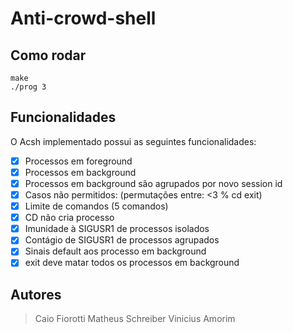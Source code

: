 # Anti-crowd-shell

## Como rodar

```
make
./prog 3
```

## Funcionalidades

O Acsh implementado possui as seguintes funcionalidades:

- [x] Processos em foreground
- [x] Processos em background
- [x] Processos em background são agrupados por novo session id
- [x] Casos não permitidos: (permutações entre: <3  %  cd  exit)
- [x] Limite de comandos (5 comandos)
- [x] CD não cria processo
- [x] Imunidade à SIGUSR1 de processos isolados
- [x] Contágio de SIGUSR1 de processos agrupados
- [x] Sinais default aos processo em background
- [x] exit deve matar todos os processos em background

## Autores

> Caio Fiorotti
> Matheus Schreiber
> Vinicius Amorim